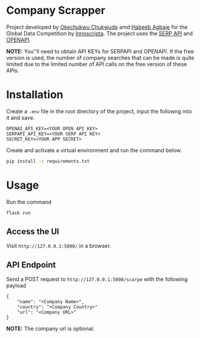 # Company Scrapper
Project developed by [Okechukwu Chukwude](https://github.com/OkeyChukwude) amd [Habeeb Agbaje](https://github.com/Hab-eeb) for  the Global Data Competition by [Innoscripta](https://www.innoscripta.com/en). The project uses the [SERP API](https://serpapi.com/) and [OPENAPI](https://platform.openai.com/overview). 

__NOTE:__ You''ll need to obtain API KEYs for SERPAPI and OPENAPI. If the free version is used, the number of company searches that can be made is quite limited due to the limited number of API calls on the free version of these APIs. 

# Installation
Create a `.env` file in the root directory of the project, input the followng into it and save.
```
OPENAI_API_KEY=<YOUR OPEN API KEY>
SERPAPI_API_KEY=<YOUR SERP API KEY>
SECRET_KEY=<YOUR APP SECRET>
```
Create and activate a virtual environment and run the command below.
```bash
pip install -r requirements.txt
```

# Usage

Run the command
```bash
flask run
```

## Access the UI
Visit `http://127.0.0.1:5000/` in a browser.

## API Endpoint
Send a POST request to `http://127.0.0.1:5000/scarpe` with the following payload

```
{
    "name": "<Company Name>",
    "country": "<Company Country>"
    "url": "<Company URL>"
}
```

__NOTE:__ The company url is optional.